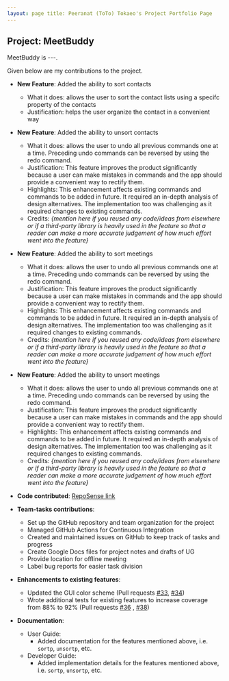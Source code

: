 ```yaml
---
layout: page title: Peeranat (ToTo) Tokaeo's Project Portfolio Page
---
```


## Project: MeetBuddy

MeetBuddy is ---.

Given below are my contributions to the project.

* **New Feature**: Added the ability to sort contacts
    * What it does: allows the user to sort the contact lists using a specifc property of the contacts
    * Justification: helps the user organize the contact in a convenient way


* **New Feature**: Added the ability to unsort contacts
    * What it does: allows the user to undo all previous commands one at a time. Preceding undo commands can be reversed
      by using the redo command.
    * Justification: This feature improves the product significantly because a user can make mistakes in commands and
      the app should provide a convenient way to rectify them.
    * Highlights: This enhancement affects existing commands and commands to be added in future. It required an in-depth
      analysis of design alternatives. The implementation too was challenging as it required changes to existing
      commands.
    * Credits: *{mention here if you reused any code/ideas from elsewhere or if a third-party library is heavily used in
      the feature so that a reader can make a more accurate judgement of how much effort went into the feature}*

* **New Feature**: Added the ability to sort meetings
    * What it does: allows the user to undo all previous commands one at a time. Preceding undo commands can be reversed
      by using the redo command.
    * Justification: This feature improves the product significantly because a user can make mistakes in commands and
      the app should provide a convenient way to rectify them.
    * Highlights: This enhancement affects existing commands and commands to be added in future. It required an in-depth
      analysis of design alternatives. The implementation too was challenging as it required changes to existing
      commands.
    * Credits: *{mention here if you reused any code/ideas from elsewhere or if a third-party library is heavily used in
      the feature so that a reader can make a more accurate judgement of how much effort went into the feature}*

* **New Feature**: Added the ability to unsort meetings
    * What it does: allows the user to undo all previous commands one at a time. Preceding undo commands can be reversed
      by using the redo command.
    * Justification: This feature improves the product significantly because a user can make mistakes in commands and
      the app should provide a convenient way to rectify them.
    * Highlights: This enhancement affects existing commands and commands to be added in future. It required an in-depth
      analysis of design alternatives. The implementation too was challenging as it required changes to existing
      commands.
    * Credits: *{mention here if you reused any code/ideas from elsewhere or if a third-party library is heavily used in
      the feature so that a reader can make a more accurate judgement of how much effort went into the feature}*

* **Code contributed**: [RepoSense link](https://nus-cs2103-ay2021s2.github.io/tp-dashboard/?search=TOTOYOYO)

* **Team-tasks contributions**:
    * Set up the GitHub repository and team organization for the project
    * Managed GitHub Actions for Continuous Integration
    * Created and maintained issues on GitHub to keep track of tasks and progress
    * Create Google Docs files for project notes and drafts of UG
    * Provide location for offline meeting
    * Label bug reports for easier task division

* **Enhancements to existing features**:
    * Updated the GUI color scheme (Pull requests [\#33](), [\#34]())
    * Wrote additional tests for existing features to increase coverage from 88% to 92% (Pull requests [\#36]()
      , [\#38]())

* **Documentation**:
    * User Guide:
        * Added documentation for the features mentioned above, i.e. `sortp`, `unsortp`, etc.
    * Developer Guide:
        * Added implementation details for the features mentioned above, i.e. `sortp`, `unsortp`, etc.
